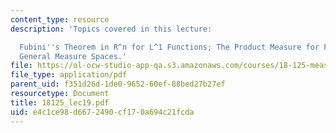 ```yaml
---
content_type: resource
description: 'Topics covered in this lecture:

  Fubini''s Theorem in R^n for L^1 Functions; The Product Measure for Products of
  General Measure Spaces.'
file: https://ol-ocw-studio-app-qa.s3.amazonaws.com/courses/18-125-measure-and-integration-fall-2003/e4c1ce98d6672490cf170a694c21fcda_18125_lec19.pdf
file_type: application/pdf
parent_uid: f351d26d-1de0-9652-60ef-88bed27b27ef
resourcetype: Document
title: 18125_lec19.pdf
uid: e4c1ce98-d667-2490-cf17-0a694c21fcda
---
```

